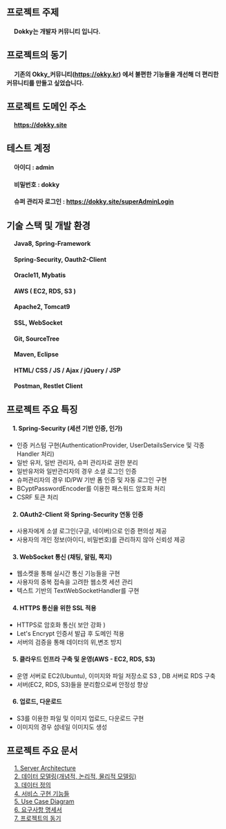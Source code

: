 ## 프로젝트 주제

#### &emsp; Dokky는 개발자 커뮤니티 입니다.

## 프로젝트의 동기

#### &emsp; 기존의 Okky_커뮤니티(https://okky.kr) 에서 불편한 기능들을 개선해 더 편리한 커뮤니티를 만들고 싶었습니다.


## 프로젝트 도메인 주소

#### &emsp; https://dokky.site

## 테스트 계정
#### &emsp; 아이디 : admin
#### &emsp; 비밀번호 : dokky
#### &emsp; 슈퍼 관리자 로그인 : https://dokky.site/superAdminLogin

## 기술 스택 및 개발 환경
#### &emsp; Java8, Spring-Framework
#### &emsp; Spring-Security, Oauth2-Client
#### &emsp; Oracle11, Mybatis
#### &emsp; AWS ( EC2, RDS, S3 )
#### &emsp; Apache2, Tomcat9
#### &emsp; SSL, WebSocket
#### &emsp; Git, SourceTree
#### &emsp; Maven, Eclipse
#### &emsp; HTML/ CSS / JS / Ajax / jQuery / JSP
#### &emsp; Postman, Restlet Client


## 프로젝트 주요 특징

#### &emsp;1. Spring-Security (세션 기반 인증, 인가)

- 인증 커스텀 구현(AuthenticationProvider, UserDetailsService 및 각종 Handler 처리)
- 일반 유저, 일반 관리자, 슈퍼 관리자로 권한 분리
- 일반유저와 일반관리자의 경우 소셜 로그인 인증
- 슈퍼관리자의 경우 ID/PW 기반 폼 인증 및 자동 로그인 구현
- BCyptPasswordEncoder를 이용한 패스워드 암호화 처리
- CSRF 토큰 처리

#### &emsp;2. OAuth2-Client 와 Spring-Security 연동 인증

- 사용자에게 소셜 로그인(구글, 네이버)으로 인증 편의성 제공
- 사용자의 개인 정보(아이디, 비밀번호)를 관리하지 않아 신뢰성 제공

#### &emsp;3. WebSocket 통신 (채팅, 알림, 쪽지)

- 웹소켓을 통해 실시간 통신 기능들을 구현
- 사용자의 중복 접속을 고려한 웹소켓 세션 관리
- 텍스트 기반의 TextWebSocketHandler를 구현

#### &emsp;4. HTTPS 통신을 위한 SSL 적용

- HTTPS로 암호화 통신( 보안 강화 )
- Let's Encrypt 인증서 발급 후 도메인 적용
- 서버의 검증을 통해 데이터의 위,변조 방지

#### &emsp;5. 클라우드 인프라 구축 및 운영(AWS - EC2, RDS, S3)

- 운영 서버로 EC2(Ubuntu), 이미지와 파일 저장소로 S3 , DB 서버로 RDS 구축
- 서버(EC2, RDS, S3)들을 분리함으로써 안정성 향상

#### &emsp;6. 업로드, 다운로드

- S3를 이용한 파일 및 이미지 업로드, 다운로드 구현
- 이미지의 경우 섬네일 이미지도 생성

## 프로젝트 주요 문서

&emsp; [1. Server Architecture](https://github.com/ytw9699/Dokky/blob/master/dokky/documents/mainDocumnets/ServerArchitecture.md)  
&emsp; [2. 데이터 모델링(개념적, 논리적, 물리적 모델링) ](https://github.com/ytw9699/Dokky/blob/master/dokky/documents/mainDocumnets/%EB%8D%B0%EC%9D%B4%ED%84%B0%EB%AA%A8%EB%8D%B8%EB%A7%81.md)    
&emsp; [3. 데이터 정의](https://github.com/ytw9699/Dokky/blob/master/dokky/documents/mainDocumnets/%EB%8D%B0%EC%9D%B4%ED%84%B0%EC%A0%95%EC%9D%98.md)      
&emsp; [4. 서비스 구현 기능들](https://github.com/ytw9699/Dokky/blob/master/dokky/documents/mainDocumnets/%EC%84%9C%EB%B9%84%EC%8A%A4%20%EA%B5%AC%ED%98%84%20%EA%B8%B0%EB%8A%A5%EB%93%A4.md)  
&emsp; [5. Use Case Diagram ](https://github.com/ytw9699/Dokky/blob/master/dokky/documents/mainDocumnets/UseCaseDiagram.md)  
&emsp; [6. 요구사항 명세서](https://github.com/ytw9699/Dokky/blob/master/dokky/documents/mainDocumnets/%EC%9A%94%EA%B5%AC%EC%82%AC%ED%95%AD%20%EB%AA%85%EC%84%B8%EC%84%9C.md)     
&emsp; [7. 프로젝트의 동기](https://github.com/ytw9699/Dokky/blob/master/dokky/documents/mainDocumnets/%ED%94%84%EB%A1%9C%EC%A0%9D%ED%8A%B8%EC%9D%98%20%EB%8F%99%EA%B8%B0.md) 

			


